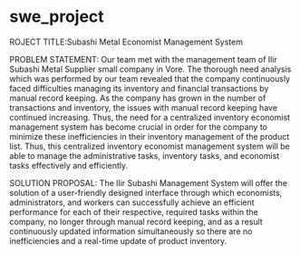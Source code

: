 # swe_project
ROJECT TITLE:Subashi Metal Economist Management System

PROBLEM STATEMENT: Our team met with the management team of Ilir Subashi Metal Supplier small company in Vore. The thorough need analysis which was performed by our team revealed that the company continuously faced difficulties managing its inventory and financial transactions by manual record keeping. As the company has grown in the number of transactions and inventory, the issues with manual record keeping have continued increasing. Thus, the need for a centralized inventory economist management system has become crucial in order for the company to minimize these inefficiencies in their inventory management of the product list. Thus, this centralized inventory economist management system will be able to manage the administrative tasks, inventory tasks, and economist tasks effectively and efficiently.

SOLUTION PROPOSAL: The Ilir Subashi Management System will offer the solution of a user-friendly designed interface through which economists, administrators, and workers can successfully achieve an efficient performance for each of their respective, required tasks within the company, no longer through manual record keeping, and as a result continuously updated information simultaneously so there are no inefficiencies and a real-time update of product inventory.
